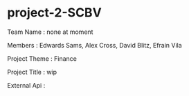 # project-2-SCBV

Team Name     : none at moment

Members       : Edwards Sams, Alex Cross, David Blitz, Efrain Vila

Project Theme : Finance

Project Title : wip

External Api  :
